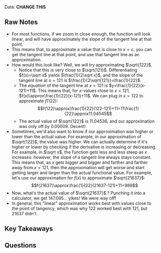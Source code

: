 Date: **CHANGE THIS**

## Raw Notes

- For most functions, if we zoom in close enough, the function will look linear, and will have approximately the slope of the tangent line at that point.
- This means that, to approximate a value that is close to $x=c$, you can get the tangent line at that point, and use that tangent line as an approximation.
- How would this look like? Well, we will try approximating $\sqrt{122}$.
    - Notice that this is very close to $\sqrt{121}$. Differentiating $f(x)=\sqrt x$ yields $\frac{1}{2\sqrt x}$, and the slope of the tangent line at $x=121$ is $\frac{1}{2\sqrt{121}}=\frac{1}{22}$.
    - The *equation* of the tangent line at $x=121$ is $y=\frac{1}{22}(x-121)+11$. This means that, for $x$-values close to $x=121$, $f(x)\approx\frac{1}{22}(x-121)+11$. We can plug in $x=122$ to approximate $f(122)$: $$f(122)\approx\frac{1}{22}(122-121)+11=11\frac{1}{22}\approx11.04545$$
    - The actual value of $\sqrt{122}$ is 11.04536, and our approximation was only off by 0.00009. Decent!
- Sometimes, we'd also want to know if our approximation was higher or lower than the actual value. For example, in our approximation of $\sqrt{122}$, the value was higher. We can actually determine if it's higher or lower by checking if the derivative is increasing or decreasing. For example, in $\sqrt x$, the function gets less and less steep as $x$ increases: however, the slope of a tangent line always stays constant. This means that, as $x$ gets bigger and bigger and farther and farther away from $x=121$, then the approximation will get worse and start getting larger and larger than the actual functional value. For example, let's use our approximation for $f(x)$ to approximate $\sqrt{21637}$: $$f(21637)\approx\frac{1}{22}(21637-121)+11=989$$
- Now, what's the actual value of $\sqrt{21637}$ ? Punching it into a calculator, we get $147.095...$ yikes! We were way off!
- In general, this "linear" approximation works best with values close to the point of tangency, which was why 122 worked best with 121, but 21637 didn't.

## Key Takeaways



## Questions

